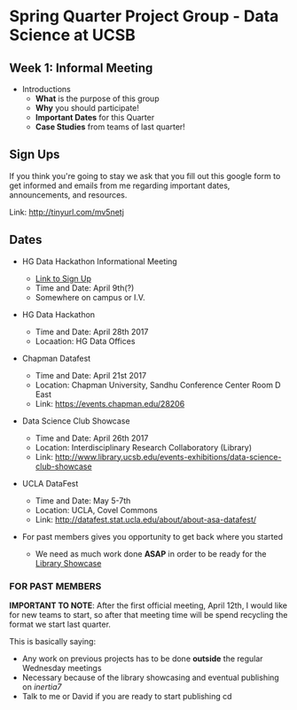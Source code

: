 # Spring Quarter Project Group - Data Science at UCSB

## Week 1: Informal Meeting 
+ Introductions
	+ **What** is the purpose of this group
	+ **Why** you should participate!
	+ **Important Dates** for this Quarter
	+ **Case Studies** from teams of last quarter!

## Sign Ups
If you think you're going to stay we ask that you fill out this google form to get informed and emails from me regarding important dates, announcements, and resources. 

Link: http://tinyurl.com/mv5netj

## **Dates**
+ HG Data Hackathon Informational Meeting
	+ [Link to Sign Up](http://tinyurl.com/mmd9d3t)
	+ Time and Date: April 9th(?)
	+ Somewhere on campus or I.V. 
+ HG Data Hackathon 
	+ Time and Date: April 28th 2017
	+ Locaation: HG Data Offices
+ Chapman Datafest 
	+ Time and Date: April 21st 2017
	+ Location: Chapman University, Sandhu Conference Center Room D East
	+ Link: https://events.chapman.edu/28206
+ Data Science Club Showcase 
	+ Time and Date: April 26th 2017
	+ Location: Interdisciplinary Research Collaboratory (Library)
	+ Link: http://www.library.ucsb.edu/events-exhibitions/data-science-club-showcase
+ UCLA DataFest
	+ Time and Date: May 5-7th
	+ Location: UCLA, Covel Commons
	+ Link: http://datafest.stat.ucla.edu/about/about-asa-datafest/

+ For past members gives you opportunity to get back where you started
	+ We need as much work done **ASAP** in order to be ready for the [Library Showcase](http://www.library.ucsb.edu/events-exhibitions/data-science-club-showcase)
### FOR PAST MEMBERS 

**IMPORTANT TO NOTE**: After the first official meeting, April 12th, I would like for new teams to start, so after that meeting time will be spend recycling the format we start last quarter. 

This is basically saying:
+ Any work on previous projects has to be done **outside** the regular Wednesday meetings
+ Necessary because of the library showcasing and eventual publishing on *inertia7*
+ Talk to me or David if you are ready to start publishing cd